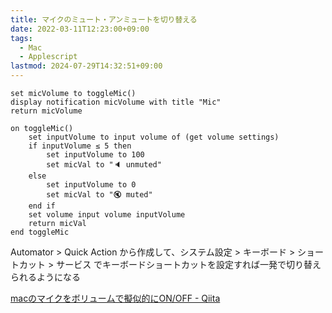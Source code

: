 ```yaml
---
title: マイクのミュート・アンミュートを切り替える
date: 2022-03-11T12:23:00+09:00
tags:
  - Mac
  - Applescript
lastmod: 2024-07-29T14:32:51+09:00
---
```


```oascript:title=toggle-mic.applescript
set micVolume to toggleMic()
display notification micVolume with title "Mic"
return micVolume

on toggleMic()
	set inputVolume to input volume of (get volume settings)
	if inputVolume ≤ 5 then
		set inputVolume to 100
		set micVal to "🔈 unmuted"
	else
		set inputVolume to 0
		set micVal to "🔇 muted"
	end if
	set volume input volume inputVolume
	return micVal
end toggleMic
```

Automator > Quick Action から作成して、システム設定 > キーボード > ショートカット > サービス でキーボードショートカットを設定すれば一発で切り替えられるようになる

[macのマイクをボリュームで擬似的にON/OFF - Qiita](https://qiita.com/okoshi/items/35b17c0865c83e20ea0c)

